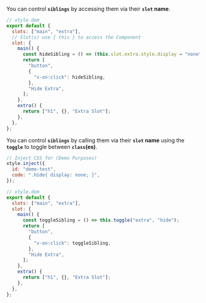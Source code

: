 You can control **`siblings`** by accessing them via their **`slot` name**.

```js
// xtyle.dom
export default {
  slots: ["main", "extra"],
  // Slot(s) use { this } to access the Component
  slot: {
    main() {
      const hideSibling = () => (this.slot.extra.style.display = "none");
      return [
        "button",
        {
          "x-on:click": hideSibling,
        },
        "Hide Extra",
      ];
    },
    extra() {
      return ["h1", {}, "Extra Slot"];
    },
  },
};
```

You can control **`siblings`** by calling them via their **`slot` name** using the **`toggle`** to toggle between **`class`(es)**.

```js
// Inject CSS for (Demo Purposes)
xtyle.inject({
  id: "demo-test",
  code: ".hide{ display: none; }",
});

// xtyle.dom
export default {
  slots: ["main", "extra"],
  slot: {
    main() {
      const toggleSibling = () => this.toggle("extra", "hide");
      return [
        "button",
        {
          "x-on:click": toggleSibling,
        },
        "Hide Extra",
      ];
    },
    extra() {
      return ["h1", {}, "Extra Slot"];
    },
  },
};
```
